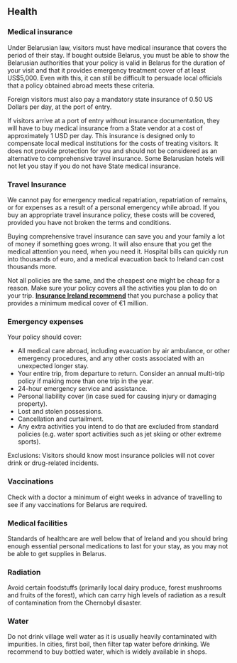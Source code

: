 ## Health

### **Medical insurance**

Under Belarusian law, visitors must have medical insurance that covers the period of their stay. If bought outside Belarus, you must be able to show the Belarusian authorities that your policy is valid in Belarus for the duration of your visit and that it provides emergency treatment cover of at least US$5,000. Even with this, it can still be difficult to persuade local officials that a policy obtained abroad meets these criteria.

Foreign visitors must also pay a mandatory state insurance of 0.50 US Dollars per day, at the port of entry.

If visitors arrive at a port of entry without insurance documentation, they will have to buy medical insurance from a State vendor at a cost of approximately 1 USD per day. This insurance is designed only to compensate local medical institutions for the costs of treating visitors. It does not provide protection for you and should not be considered as an alternative to comprehensive travel insurance. Some Belarusian hotels will not let you stay if you do not have State medical insurance.

### **Travel Insurance**

We cannot pay for emergency medical repatriation, repatriation of remains, or for expenses as a result of a personal emergency while abroad. If you buy an appropriate travel insurance policy, these costs will be covered, provided you have not broken the terms and conditions.

Buying comprehensive travel insurance can save you and your family a lot of money if something goes wrong. It will also ensure that you get the medical attention you need, when you need it. Hospital bills can quickly run into thousands of euro, and a medical evacuation back to Ireland can cost thousands more.

Not all policies are the same, and the cheapest one might be cheap for a reason. Make sure your policy covers all the activities you plan to do on your trip. [**Insurance Ireland recommend**](http://www.insuranceireland.eu/consumer-information/general-non-life-insurance/travel) that you purchase a policy that provides a minimum medical cover of €1 million.

### **Emergency expenses**

Your policy should cover:

* All medical care abroad, including evacuation by air ambulance, or other emergency procedures, and any other costs associated with an unexpected longer stay.
* Your entire trip, from departure to return. Consider an annual multi-trip policy if making more than one trip in the year.
* 24-hour emergency service and assistance.
* Personal liability cover (in case sued for causing injury or damaging property).
* Lost and stolen possessions.
* Cancellation and curtailment.
* Any extra activities you intend to do that are excluded from standard policies (e.g. water sport activities such as jet skiing or other extreme sports).

Exclusions: Visitors should know most insurance policies will not cover drink or drug-related incidents.

### **Vaccinations**

Check with a doctor a minimum of eight weeks in advance of travelling to see if any vaccinations for Belarus are required.

### **Medical facilities**

Standards of healthcare are well below that of Ireland and you should bring enough essential personal medications to last for your stay, as you may not be able to get supplies in Belarus.

### **Radiation**

Avoid certain foodstuffs (primarily local dairy produce, forest mushrooms and fruits of the forest), which can carry high levels of radiation as a result of contamination from the Chernobyl disaster.

### **Water**

Do not drink village well water as it is usually heavily contaminated with impurities. In cities, first boil, then filter tap water before drinking. We recommend to buy bottled water, which is widely available in shops.